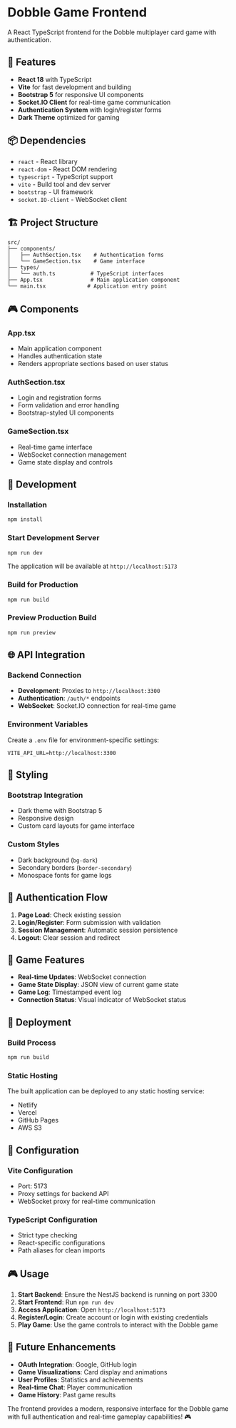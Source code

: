 # Dobble Game Frontend

A React TypeScript frontend for the Dobble multiplayer card game with authentication.

## 🚀 Features

- **React 18** with TypeScript
- **Vite** for fast development and building
- **Bootstrap 5** for responsive UI components
- **Socket.IO Client** for real-time game communication
- **Authentication System** with login/register forms
- **Dark Theme** optimized for gaming

## 📦 Dependencies

- `react` - React library
- `react-dom` - React DOM rendering
- `typescript` - TypeScript support
- `vite` - Build tool and dev server
- `bootstrap` - UI framework
- `socket.IO-client` - WebSocket client

## 🏗️ Project Structure

```
src/
├── components/
│   ├── AuthSection.tsx    # Authentication forms
│   └── GameSection.tsx    # Game interface
├── types/
│   └── auth.ts           # TypeScript interfaces
├── App.tsx               # Main application component
└── main.tsx             # Application entry point
```

## 🎮 Components

### **App.tsx**
- Main application component
- Handles authentication state
- Renders appropriate sections based on user status

### **AuthSection.tsx**
- Login and registration forms
- Form validation and error handling
- Bootstrap-styled UI components

### **GameSection.tsx**
- Real-time game interface
- WebSocket connection management
- Game state display and controls

## 🔧 Development

### **Installation**
```bash
npm install
```

### **Start Development Server**
```bash
npm run dev
```

The application will be available at `http://localhost:5173`

### **Build for Production**
```bash
npm run build
```

### **Preview Production Build**
```bash
npm run preview
```

## 🌐 API Integration

### **Backend Connection**
- **Development**: Proxies to `http://localhost:3300`
- **Authentication**: `/auth/*` endpoints
- **WebSocket**: Socket.IO connection for real-time game

### **Environment Variables**
Create a `.env` file for environment-specific settings:
```env
VITE_API_URL=http://localhost:3300
```

## 🎨 Styling

### **Bootstrap Integration**
- Dark theme with Bootstrap 5
- Responsive design
- Custom card layouts for game interface

### **Custom Styles**
- Dark background (`bg-dark`)
- Secondary borders (`border-secondary`)
- Monospace fonts for game logs

## 🔐 Authentication Flow

1. **Page Load**: Check existing session
2. **Login/Register**: Form submission with validation
3. **Session Management**: Automatic session persistence
4. **Logout**: Clear session and redirect

## 🎯 Game Features

- **Real-time Updates**: WebSocket connection
- **Game State Display**: JSON view of current game state
- **Game Log**: Timestamped event log
- **Connection Status**: Visual indicator of WebSocket status

## 🚀 Deployment

### **Build Process**
```bash
npm run build
```

### **Static Hosting**
The built application can be deployed to any static hosting service:
- Netlify
- Vercel
- GitHub Pages
- AWS S3

## 🔧 Configuration

### **Vite Configuration**
- Port: 5173
- Proxy settings for backend API
- WebSocket proxy for real-time communication

### **TypeScript Configuration**
- Strict type checking
- React-specific configurations
- Path aliases for clean imports

## 🎮 Usage

1. **Start Backend**: Ensure the NestJS backend is running on port 3300
2. **Start Frontend**: Run `npm run dev`
3. **Access Application**: Open `http://localhost:5173`
4. **Register/Login**: Create account or login with existing credentials
5. **Play Game**: Use the game controls to interact with the Dobble game

## 🔮 Future Enhancements

- **OAuth Integration**: Google, GitHub login
- **Game Visualizations**: Card display and animations
- **User Profiles**: Statistics and achievements
- **Real-time Chat**: Player communication
- **Game History**: Past game results

The frontend provides a modern, responsive interface for the Dobble game with full authentication and real-time gameplay capabilities! 🎮
